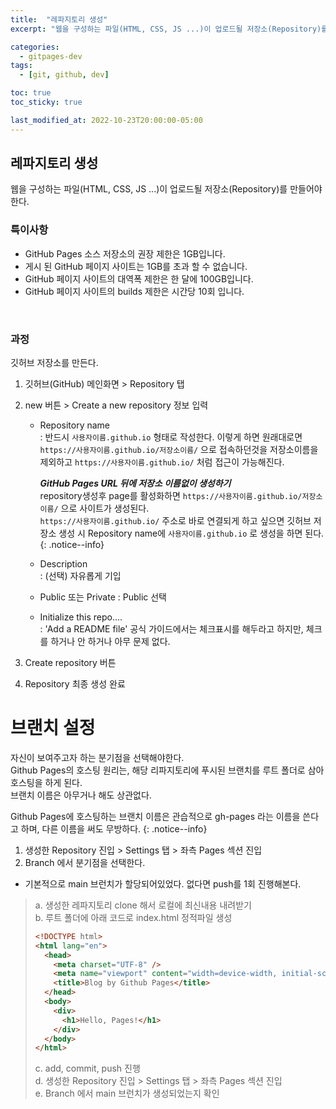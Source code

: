```yaml
---
title:  "레파지토리 생성"
excerpt: "웹을 구성하는 파일(HTML, CSS, JS ...)이 업로드될 저장소(Repository)를 만들어야 한다."

categories:
  - gitpages-dev
tags:
  - [git, github, dev]

toc: true
toc_sticky: true

last_modified_at: 2022-10-23T20:00:00-05:00
---
```

## 레파지토리 생성
웹을  구성하는  파일(HTML, CSS, JS ...)이  업로드될  저장소(Repository)를  만들어야  한다.
<br>

### 특이사항
- GitHub Pages 소스 저장소의 권장 제한은 1GB입니다.
- 게시 된 GitHub 페이지 사이트는 1GB를 초과 할 수 없습니다.
- GitHub 페이지 사이트의 대역폭 제한은 한 달에 100GB입니다.
- GitHub 페이지 사이트의 builds 제한은 시간당 10회 입니다.
<br>

### 과정
깃허브 저장소를 만든다.

1. 깃허브(GitHub) 메인화면 > Repository 탭
2. new 버튼 > Create a new repository 정보 입력
    * Repository name  
    : 반드시  `사용자이름.github.io` 형태로 작성한다. 이렇게 하면 원래대로면 `https://사용자이름.github.io/저장소이름/` 으로 접속하던것을 저장소이름을 제외하고 `https://사용자이름.github.io/` 처럼 접근이 가능해진다.   

      ***GitHub Pages URL 뒤에 저장소 이름없이 생성하기***  
	  repository생성후 page를 활성화하면 `https://사용자이름.github.io/저장소이름/` 으로 사이트가 생성된다.  
	  `https://사용자이름.github.io/` 주소로 바로 연결되게 하고 싶으면 깃허브 저장소 생성 시 Repository name에 `사용자이름.github.io` 로 생성을 하면 된다.
	  {:  .notice--info}

    * Description  
    : (선택) 자유롭게 기입
    * Public 또는 Private
    : Public 선택
    * Initialize this repo....  
    : 'Add a README file' 공식 가이드에서는 체크표시를 해두라고 하지만, 체크를 하거나 안 하거나 아무 문제 없다.

3. Create repository 버튼 
4. Repository 최종 생성 완료  


# 브랜치 설정
자신이 보여주고자 하는 분기점을 선택해야한다.  
Github Pages의 호스팅 원리는, 해당 리파지토리에 푸시된 브랜치를 루트 폴더로 삼아 호스팅을 하게 된다.  
브랜치 이름은 아무거나 해도 상관없다.

Github Pages에 호스팅하는 브랜치 이름은 관습적으로 gh-pages 라는 이름을 쓴다고 하며, 다른 이름을 써도 무방하다. 
{:  .notice--info}

1. 생성한 Repository 진입 > Settings 탭 > 좌측 Pages 섹션 진입
2. Branch 에서 분기점을 선택한다.
* 기본적으로 main 브런치가 할당되어있었다. 없다면 push를 1회 진행해본다.

> a. 생성한 레파지토리 clone 해서 로컬에 최신내용 내려받기  
> b. 루트 폴더에 아래 코드로 index.html 정적파일 생성  
> ```html
> <!DOCTYPE html>
> <html lang="en">
>   <head>
>     <meta charset="UTF-8" />
>     <meta name="viewport" content="width=device-width, initial-scale=1.0" />
>     <title>Blog by Github Pages</title>
>   </head>
>   <body>
>     <div>
>       <h1>Hello, Pages!</h1>
>     </div>
>   </body>
> </html>
> ```
> c. add, commit, push 진행  
> d. 생성한 Repository 진입 > Settings 탭 > 좌측 Pages 섹션 진입  
> e. Branch 에서 main 브런치가 생성되었는지 확인  